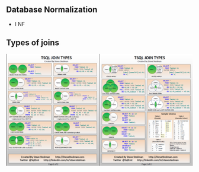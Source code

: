 ## Database Normalization

  - I NF

## Types of joins

![Types of Joins](T-SQL%20Joins.png "Types of Joins")
